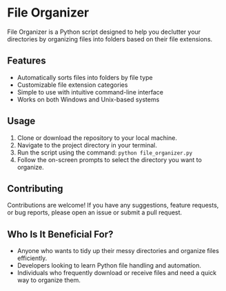 # File Organizer

File Organizer is a Python script designed to help you declutter your directories by organizing files into folders based on their file extensions.

## Features
- Automatically sorts files into folders by file type
- Customizable file extension categories
- Simple to use with intuitive command-line interface
- Works on both Windows and Unix-based systems

## Usage
1. Clone or download the repository to your local machine.
2. Navigate to the project directory in your terminal.
3. Run the script using the command: `python file_organizer.py`
4. Follow the on-screen prompts to select the directory you want to organize.


## Contributing
Contributions are welcome! If you have any suggestions, feature requests, or bug reports, please open an issue or submit a pull request.

## Who Is It Beneficial For?
- Anyone who wants to tidy up their messy directories and organize files efficiently.
- Developers looking to learn Python file handling and automation.
- Individuals who frequently download or receive files and need a quick way to organize them.
